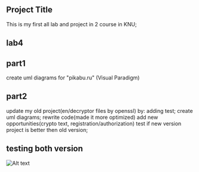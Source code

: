 ## Project Title

This is my first all lab and project in 2 course in KNU; 

## lab4

## part1 
create uml diagrams for "pikabu.ru" (Visual Paradigm)

## part2
update my old project(en/decryptor files by openssl) by:
adding test;
create uml diagrams;
rewrite code(made it more optimized)
add new opportunities(crypto text, registration/authorization)
test if new version project is better then old version;

## testing both version
![Alt text](https://i.imgur.com/854EnUz.png)